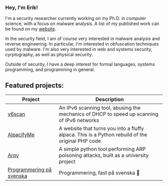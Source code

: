 ### Hey, I'm Erik!

I'm a security researcher currently working on my Ph.D. in computer science, with a focus on malware analysis.
A list of my published work can be found on my [website](http://erikbergenholtz.se).

In the security field, I am of course very interested in malware analysis and reverse engineering. In particular,
I'm interested in obfuscation techniques used by malware. I'm also very interested in web and systems security,
cyrptography, as well as physical security.

Outside of security, I have a deep interest for formal languages, systems programming, and programming in
general.

## Featured projects:
Project | Description
--- | ---
[v6scan](https://github.com/erikbergenholtz/v6scan) | An IPv6 scanning tool, abusing the mechanics of DHCP to speed up scanning of IPv6 networks
[AlpacifyMe](https://github.com/erikbergenholtz/alpacify.me) | A website that turns you into a fluffy alpaca. This is a Python rebuild of the original PHP code
[Arpy](https://github.com/erikbergenholtz/arpy) | A simple python tool performing ARP poisoning attacks, built as a university project
[Programmering på svenska](https://github.com/erikbergenholtz/programmering-pa-svenska) | Programmering, fast på svenska :shrug:
